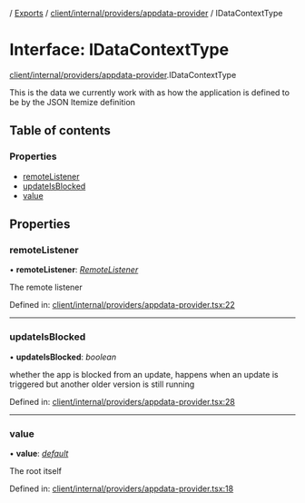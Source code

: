 [](../README.md) / [Exports](../modules.md) / [client/internal/providers/appdata-provider](../modules/client_internal_providers_appdata_provider.md) / IDataContextType

# Interface: IDataContextType

[client/internal/providers/appdata-provider](../modules/client_internal_providers_appdata_provider.md).IDataContextType

This is the data we currently work with
as how the application is defined to be by the
JSON Itemize definition

## Table of contents

### Properties

- [remoteListener](client_internal_providers_appdata_provider.idatacontexttype.md#remotelistener)
- [updateIsBlocked](client_internal_providers_appdata_provider.idatacontexttype.md#updateisblocked)
- [value](client_internal_providers_appdata_provider.idatacontexttype.md#value)

## Properties

### remoteListener

• **remoteListener**: [*RemoteListener*](../classes/client_internal_app_remote_listener.remotelistener.md)

The remote listener

Defined in: [client/internal/providers/appdata-provider.tsx:22](https://github.com/onzag/itemize/blob/0569bdf2/client/internal/providers/appdata-provider.tsx#L22)

___

### updateIsBlocked

• **updateIsBlocked**: *boolean*

whether the app is blocked from an update, happens
when an update is triggered but another older version
is still running

Defined in: [client/internal/providers/appdata-provider.tsx:28](https://github.com/onzag/itemize/blob/0569bdf2/client/internal/providers/appdata-provider.tsx#L28)

___

### value

• **value**: [*default*](../classes/root.default.md)

The root itself

Defined in: [client/internal/providers/appdata-provider.tsx:18](https://github.com/onzag/itemize/blob/0569bdf2/client/internal/providers/appdata-provider.tsx#L18)
